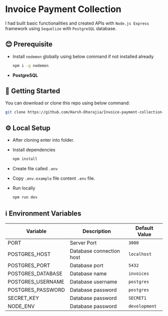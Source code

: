 # Invoice Payment Collection <!-- omit in toc -->

I had built basic functionalities and created APIs with `Node.js Express` framework using `Sequelize` with `PostgreSQL` database.

## 😊 Prerequisite

- Install `nodemon` globally using below command if not installed already

  ```sh
  npm i -g nodemon
  ```

- **PostgreSQL**

## 🚀 Getting Started

You can download or clone this repo using below command:

```sh
git clone https://github.com/Harsh-Dhorajia/Invoice-payment-collection-API-Backend
```

## ⚙️ Local Setup

- After cloning enter into folder.
- Install dependencies

  ```sh
  npm install
  ```

- Create file called `.env`
- Copy `.env.example` file content `.env` file.

- Run locally

  ```sh
  npm run dev
  ```
## ℹ️ Environment Variables

| Variable           | Description              | Default Value |
| --------           | ------------------------ | ------------- |
| PORT               | Server Port              | `3000`        |
| POSTGRES_HOST      | Database connection host | `localhost`   |
| POSTGRES_PORT      | Database port            | `5432`        |
| POSTGRES_DATABASE  | Database name            | `invoices`    |
| POSTGRES_USERNAME  | Database username        | `postgres`    |
| POSTGRES_PASSWORD  | Database password        | `postgres`    |
| SECRET_KEY         | Database password        | `SECRET1`     |
| NODE_ENV           | Database password        | `development` |